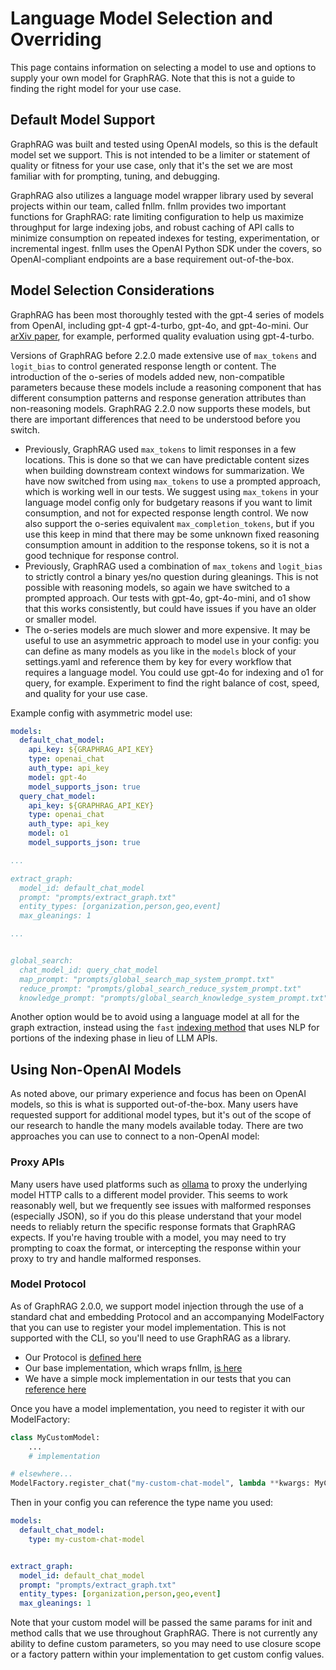 # Language Model Selection and Overriding

This page contains information on selecting a model to use and options to supply your own model for GraphRAG. Note that this is not a guide to finding the right model for your use case.

## Default Model Support

GraphRAG was built and tested using OpenAI models, so this is the default model set we support. This is not intended to be a limiter or statement of quality or fitness for your use case, only that it's the set we are most familiar with for prompting, tuning, and debugging.

GraphRAG also utilizes a language model wrapper library used by several projects within our team, called fnllm. fnllm provides two important functions for GraphRAG: rate limiting configuration to help us maximize throughput for large indexing jobs, and robust caching of API calls to minimize consumption on repeated indexes for testing, experimentation, or incremental ingest. fnllm uses the OpenAI Python SDK under the covers, so OpenAI-compliant endpoints are a base requirement out-of-the-box.

## Model Selection Considerations

GraphRAG has been most thoroughly tested with the gpt-4 series of models from OpenAI, including gpt-4 gpt-4-turbo, gpt-4o, and gpt-4o-mini. Our [arXiv paper](https://arxiv.org/abs/2404.16130), for example, performed quality evaluation using gpt-4-turbo.

Versions of GraphRAG before 2.2.0 made extensive use of `max_tokens` and `logit_bias` to control generated response length or content. The introduction of the o-series of models added new, non-compatible parameters because these models include a reasoning component that has different consumption patterns and response generation attributes than non-reasoning models. GraphRAG 2.2.0 now supports these models, but there are important differences that need to be understood before you switch.

- Previously, GraphRAG used `max_tokens` to limit responses in a few locations. This is done so that we can have predictable content sizes when building downstream context windows for summarization. We have now switched from using `max_tokens` to use a prompted approach, which is working well in our tests. We suggest using `max_tokens` in your language model config only for budgetary reasons if you want to limit consumption, and not for expected response length control. We now also support the o-series equivalent `max_completion_tokens`, but if you use this keep in mind that there may be some unknown fixed reasoning consumption amount in addition to the response tokens, so it is not a good technique for response control.
- Previously, GraphRAG used a combination of `max_tokens` and `logit_bias` to strictly control a binary yes/no question during gleanings. This is not possible with reasoning models, so again we have switched to a prompted approach. Our tests with gpt-4o, gpt-4o-mini, and o1 show that this works consistently, but could have issues if you have an older or smaller model.
- The o-series models are much slower and more expensive. It may be useful to use an asymmetric approach to model use in your config: you can define as many models as you like in the `models` block of your settings.yaml and reference them by key for every workflow that requires a language model. You could use gpt-4o for indexing and o1 for query, for example. Experiment to find the right balance of cost, speed, and quality for your use case.

Example config with asymmetric model use:

```yaml
models:
  default_chat_model:
    api_key: ${GRAPHRAG_API_KEY}
    type: openai_chat
    auth_type: api_key
    model: gpt-4o
    model_supports_json: true
  query_chat_model:
    api_key: ${GRAPHRAG_API_KEY}
    type: openai_chat
    auth_type: api_key
    model: o1
    model_supports_json: true

...

extract_graph:
  model_id: default_chat_model
  prompt: "prompts/extract_graph.txt"
  entity_types: [organization,person,geo,event]
  max_gleanings: 1

...


global_search:
  chat_model_id: query_chat_model
  map_prompt: "prompts/global_search_map_system_prompt.txt"
  reduce_prompt: "prompts/global_search_reduce_system_prompt.txt"
  knowledge_prompt: "prompts/global_search_knowledge_system_prompt.txt"
```

Another option would be to avoid using a language model at all for the graph extraction, instead using the `fast` [indexing method](../index/methods.md) that uses NLP for portions of the indexing phase in lieu of LLM APIs.

## Using Non-OpenAI Models

As noted above, our primary experience and focus has been on OpenAI models, so this is what is supported out-of-the-box. Many users have requested support for additional model types, but it's out of the scope of our research to handle the many models available today. There are two approaches you can use to connect to a non-OpenAI model:

### Proxy APIs

Many users have used platforms such as [ollama](https://ollama.com/) to proxy the underlying model HTTP calls to a different model provider. This seems to work reasonably well, but we frequently see issues with malformed responses (especially JSON), so if you do this please understand that your model needs to reliably return the specific response formats that GraphRAG expects. If you're having trouble with a model, you may need to try prompting to coax the format, or intercepting the response within your proxy to try and handle malformed responses.

### Model Protocol

As of GraphRAG 2.0.0, we support model injection through the use of a standard chat and embedding Protocol and an accompanying ModelFactory that you can use to register your model implementation. This is not supported with the CLI, so you'll need to use GraphRAG as a library.

- Our Protocol is [defined here](https://github.com/microsoft/graphrag/blob/main/graphrag/language_model/protocol/base.py)
- Our base implementation, which wraps fnllm, [is here](https://github.com/microsoft/graphrag/blob/main/graphrag/language_model/providers/fnllm/models.py)
- We have a simple mock implementation in our tests that you can [reference here](https://github.com/microsoft/graphrag/blob/main/tests/mock_provider.py)

Once you have a model implementation, you need to register it with our ModelFactory:

```python
class MyCustomModel:
    ...
    # implementation

# elsewhere...
ModelFactory.register_chat("my-custom-chat-model", lambda **kwargs: MyCustomModel(**kwargs))
```

Then in your config you can reference the type name you used:

```yaml
models:
  default_chat_model:
    type: my-custom-chat-model


extract_graph:
  model_id: default_chat_model
  prompt: "prompts/extract_graph.txt"
  entity_types: [organization,person,geo,event]
  max_gleanings: 1
```

Note that your custom model will be passed the same params for init and method calls that we use throughout GraphRAG. There is not currently any ability to define custom parameters, so you may need to use closure scope or a factory pattern within your implementation to get custom config values.
